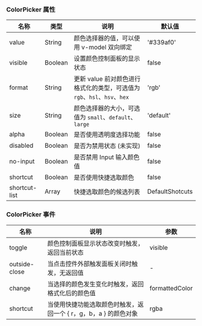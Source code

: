 ### ColorPicker 属性

| 名称          | 类型    | 说明                                                                     | 默认值          |
| ------------- | ------- | ------------------------------------------------------------------------ | --------------- |
| value         | String  | 颜色选择器的值，可以使用 v-model 双向绑定                                | '#339af0'       |
| visible       | Boolean | 设置颜色控制面板的显示状态                                               | false           |
| format        | String  | 更新 value 前对颜色进行格式化的类型，可选值为 `rgb`、`hsl`、`hsv`、`hex` | 'rgb'           |
| size          | String  | 颜色选择器的大小，可选值为 `small`、`default`、`large`                   | 'default'       |
| alpha         | Boolean | 是否使用透明度选择功能                                                   | false           |
| disabled      | Boolean | 是否为禁用状态 (未实现)                                                  | false           |
| no-input      | Boolean | 是否禁用 Input 输入颜色值                                                | false           |
| shortcut      | Boolean | 是否使用快捷选取颜色                                                     | false           |
| shortcut-list | Array   | 快捷选取颜色的候选列表                                                   | DefaultShotcuts |

### ColorPicker 事件

| 名称             | 说明                                                             | 参数           |
| ---------------- | ---------------------------------------------------------------- | -------------- |
| toggle        | 颜色控制面板显示状态改变时触发，返回当前状态                     | visible        |
| outside-close | 当点击控件外部触发面板关闭时触发，无返回值                       | -              |
| change        | 当选择的颜色发生变化时触发，返回格式化后的颜色值                 | formattedColor |
| shortcut      | 当使用快捷功能选取颜色时触发，返回一个 { r，g，b，a } 的颜色对象 | rgba           |
